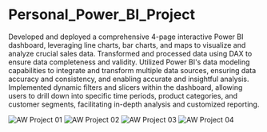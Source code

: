 # Personal_Power_BI_Project 
Developed and deployed a comprehensive 4-page interactive Power BI dashboard, leveraging line charts, bar charts, and maps to visualize and analyze crucial sales data.
Transformed and processed data using DAX to ensure data completeness and validity.
Utilized Power BI's data modeling capabilities to integrate and transform multiple data sources, ensuring data accuracy and consistency, and enabling accurate and insightful analysis.
Implemented dynamic filters and slicers within the dashboard, allowing users to drill down into specific time periods, product categories, and customer segments, facilitating in-depth analysis and customized reporting.


![AW Project 01](https://github.com/Gautamvats/Power_BI_Project/assets/137445534/dbfc0785-2aca-43f7-a07d-4f7bc49f93bc)
![AW Project 02](https://github.com/Gautamvats/Power_BI_Project/assets/137445534/53788040-043a-4114-8253-528357e3af2d)
![AW Project 03](https://github.com/Gautamvats/Power_BI_Project/assets/137445534/98da0bbd-4b13-4af6-b346-69f154283174)
![AW Project 04](https://github.com/Gautamvats/Power_BI_Project/assets/137445534/ad59bacc-48e8-43f8-afb1-38c17db51cc0)
